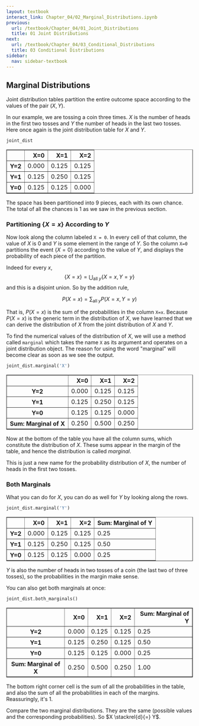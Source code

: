 ```yaml
---
layout: textbook
interact_link: Chapter_04/02_Marginal_Distributions.ipynb
previous:
  url: /textbook/Chapter_04/01_Joint_Distributions
  title: 01 Joint Distributions
next:
  url: /textbook/Chapter_04/03_Conditional_Distributions
  title: 03 Conditional Distributions
sidebar:
  nav: sidebar-textbook
---
```


## Marginal Distributions ##

Joint distribution tables partition the entire outcome space according to the values of the pair $(X, Y)$.

In our example, we are tossing a coin three times. $X$ is the number of heads in the first two tosses and $Y$ the number of heads in the last two tosses. Here once again is the joint distribution table for $X$ and $Y$.


<div class="input_area" markdown="1">

```python
joint_dist
```

</div>




<div markdown="0">
<div>
<table border="1" class="dataframe">
  <thead>
    <tr style="text-align: right;">
      <th></th>
      <th>X=0</th>
      <th>X=1</th>
      <th>X=2</th>
    </tr>
  </thead>
  <tbody>
    <tr>
      <th>Y=2</th>
      <td>0.000</td>
      <td>0.125</td>
      <td>0.125</td>
    </tr>
    <tr>
      <th>Y=1</th>
      <td>0.125</td>
      <td>0.250</td>
      <td>0.125</td>
    </tr>
    <tr>
      <th>Y=0</th>
      <td>0.125</td>
      <td>0.125</td>
      <td>0.000</td>
    </tr>
  </tbody>
</table>
</div>
</div>



The space has been partitioned into 9 pieces, each with its own chance. The total of all the chances is 1 as we saw in the previous section.

### Partitioning $\{X = x \}$ According to $Y$ ###
Now look along the column labeled `X = 0`. In every cell of that column, the value of $X$ is 0 and $Y$ is some element in the range of $Y$. So the column `X=0` partitions the event $\{X = 0\}$ according to the value of $Y$, and displays the probability of each piece of the partition.

Indeed for every $x$,
$$
\{X = x \} = \bigcup_{\text{all } y} \{X = x, Y = y\}
$$
and this is a disjoint union. So by the addition rule,

$$
P(X = x) = \sum_{\text{all } y} P(X = x, Y = y)
$$

That is, $P(X = x)$ is the sum of the probabilities in the column `X=x`. Because $P(X = x)$ is the generic term in the distribution of $X$, we have learned that we can derive the distribution of $X$ from the joint distribution of $X$ and $Y$.

To find the numerical values of the distribution of $X$, we will use a method called `marginal` which takes the name `X` as its argument and operates on a joint distribution object. The reason for using the word "marginal" will become clear as soon as we see the output.


<div class="input_area" markdown="1">

```python
joint_dist.marginal('X')
```

</div>




<div markdown="0">
<div>
<table border="1" class="dataframe">
  <thead>
    <tr style="text-align: right;">
      <th></th>
      <th>X=0</th>
      <th>X=1</th>
      <th>X=2</th>
    </tr>
  </thead>
  <tbody>
    <tr>
      <th>Y=2</th>
      <td>0.000</td>
      <td>0.125</td>
      <td>0.125</td>
    </tr>
    <tr>
      <th>Y=1</th>
      <td>0.125</td>
      <td>0.250</td>
      <td>0.125</td>
    </tr>
    <tr>
      <th>Y=0</th>
      <td>0.125</td>
      <td>0.125</td>
      <td>0.000</td>
    </tr>
    <tr>
      <th>Sum: Marginal of X</th>
      <td>0.250</td>
      <td>0.500</td>
      <td>0.250</td>
    </tr>
  </tbody>
</table>
</div>
</div>



Now at the bottom of the table you have all the column sums, which constitute the distribution of $X$. These sums appear in the margin of the table, and hence the distribution is called *marginal*. 

This is just a new name for the probability distribution of $X$, the number of heads in the first two tosses. 

### Both Marginals ###
What you can do for $X$, you can do as well for $Y$ by looking along the rows.


<div class="input_area" markdown="1">

```python
joint_dist.marginal('Y')
```

</div>




<div markdown="0">
<div>
<table border="1" class="dataframe">
  <thead>
    <tr style="text-align: right;">
      <th></th>
      <th>X=0</th>
      <th>X=1</th>
      <th>X=2</th>
      <th>Sum: Marginal of Y</th>
    </tr>
  </thead>
  <tbody>
    <tr>
      <th>Y=2</th>
      <td>0.000</td>
      <td>0.125</td>
      <td>0.125</td>
      <td>0.25</td>
    </tr>
    <tr>
      <th>Y=1</th>
      <td>0.125</td>
      <td>0.250</td>
      <td>0.125</td>
      <td>0.50</td>
    </tr>
    <tr>
      <th>Y=0</th>
      <td>0.125</td>
      <td>0.125</td>
      <td>0.000</td>
      <td>0.25</td>
    </tr>
  </tbody>
</table>
</div>
</div>



$Y$ is also the number of heads in two tosses of a coin (the last two of three tosses), so the probabilities in the margin make sense.

You can also get both marginals at once:


<div class="input_area" markdown="1">

```python
joint_dist.both_marginals()
```

</div>




<div markdown="0">
<div>
<table border="1" class="dataframe">
  <thead>
    <tr style="text-align: right;">
      <th></th>
      <th>X=0</th>
      <th>X=1</th>
      <th>X=2</th>
      <th>Sum: Marginal of Y</th>
    </tr>
  </thead>
  <tbody>
    <tr>
      <th>Y=2</th>
      <td>0.000</td>
      <td>0.125</td>
      <td>0.125</td>
      <td>0.25</td>
    </tr>
    <tr>
      <th>Y=1</th>
      <td>0.125</td>
      <td>0.250</td>
      <td>0.125</td>
      <td>0.50</td>
    </tr>
    <tr>
      <th>Y=0</th>
      <td>0.125</td>
      <td>0.125</td>
      <td>0.000</td>
      <td>0.25</td>
    </tr>
    <tr>
      <th>Sum: Marginal of X</th>
      <td>0.250</td>
      <td>0.500</td>
      <td>0.250</td>
      <td>1.00</td>
    </tr>
  </tbody>
</table>
</div>
</div>



The bottom right corner cell is the sum of all the probabilities in the table, and also the sum of all the probabilities in each of the margins. Reassuringly, it's 1.

Compare the two marginal distributions. They are the same (possible values and the corresponding probabilities). So $X \stackrel{d}{=} Y$.
